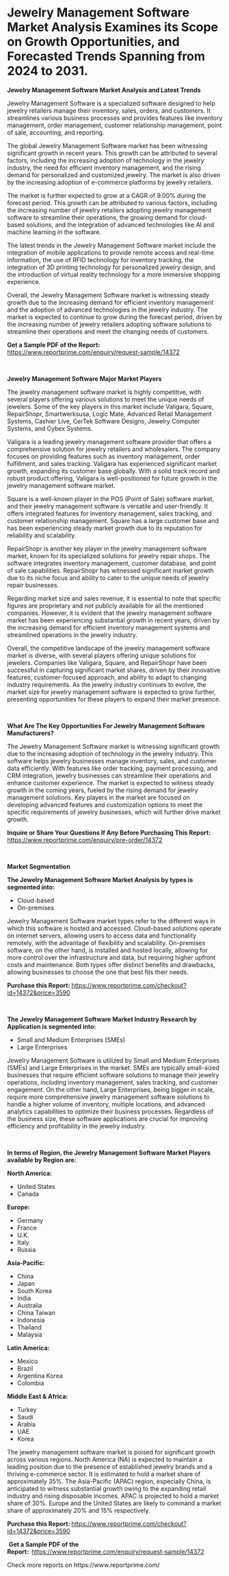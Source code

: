 <p><h1>Jewelry Management Software Market Analysis Examines its Scope on Growth Opportunities, and Forecasted Trends Spanning from 2024 to 2031.</h1></p><p><strong>Jewelry Management Software Market Analysis and Latest Trends</strong></p>
<p><p>Jewelry Management Software is a specialized software designed to help jewelry retailers manage their inventory, sales, orders, and customers. It streamlines various business processes and provides features like inventory management, order management, customer relationship management, point of sale, accounting, and reporting.</p><p>The global Jewelry Management Software market has been witnessing significant growth in recent years. This growth can be attributed to several factors, including the increasing adoption of technology in the jewelry industry, the need for efficient inventory management, and the rising demand for personalized and customized jewelry. The market is also driven by the increasing adoption of e-commerce platforms by jewelry retailers.</p><p>The market is further expected to grow at a CAGR of 9.00% during the forecast period. This growth can be attributed to various factors, including the increasing number of jewelry retailers adopting jewelry management software to streamline their operations, the growing demand for cloud-based solutions, and the integration of advanced technologies like AI and machine learning in the software.</p><p>The latest trends in the Jewelry Management Software market include the integration of mobile applications to provide remote access and real-time information, the use of RFID technology for inventory tracking, the integration of 3D printing technology for personalized jewelry design, and the introduction of virtual reality technology for a more immersive shopping experience.</p><p>Overall, the Jewelry Management Software market is witnessing steady growth due to the increasing demand for efficient inventory management and the adoption of advanced technologies in the jewelry industry. The market is expected to continue to grow during the forecast period, driven by the increasing number of jewelry retailers adopting software solutions to streamline their operations and meet the changing needs of customers.</p></p>
<p><strong>Get a Sample PDF of the Report:&nbsp;</strong> <a href="https://www.reportprime.com/enquiry/request-sample/14372">https://www.reportprime.com/enquiry/request-sample/14372</a></p>
<p>&nbsp;</p>
<p><strong>Jewelry Management Software Major Market Players</strong></p>
<p><p>The jewelry management software market is highly competitive, with several players offering various solutions to meet the unique needs of jewelers. Some of the key players in this market include Valigara, Square, RepairShopr, Smartwerksusa, Logic Mate, Advanced Retail Management Systems, Cashier Live, CerTek Software Designs, Jewelry Computer Systems, and Cybex Systems.</p><p>Valigara is a leading jewelry management software provider that offers a comprehensive solution for jewelry retailers and wholesalers. The company focuses on providing features such as inventory management, order fulfillment, and sales tracking. Valigara has experienced significant market growth, expanding its customer base globally. With a solid track record and robust product offering, Valigara is well-positioned for future growth in the jewelry management software market.</p><p>Square is a well-known player in the POS (Point of Sale) software market, and their jewelry management software is versatile and user-friendly. It offers integrated features for inventory management, sales tracking, and customer relationship management. Square has a large customer base and has been experiencing steady market growth due to its reputation for reliability and scalability.</p><p>RepairShopr is another key player in the jewelry management software market, known for its specialized solutions for jewelry repair shops. The software integrates inventory management, customer database, and point of sale capabilities. RepairShopr has witnessed significant market growth due to its niche focus and ability to cater to the unique needs of jewelry repair businesses.</p><p>Regarding market size and sales revenue, it is essential to note that specific figures are proprietary and not publicly available for all the mentioned companies. However, it is evident that the jewelry management software market has been experiencing substantial growth in recent years, driven by the increasing demand for efficient inventory management systems and streamlined operations in the jewelry industry.</p><p>Overall, the competitive landscape of the jewelry management software market is diverse, with several players offering unique solutions for jewelers. Companies like Valigara, Square, and RepairShopr have been successful in capturing significant market shares, driven by their innovative features, customer-focused approach, and ability to adapt to changing industry requirements. As the jewelry industry continues to evolve, the market size for jewelry management software is expected to grow further, presenting opportunities for these players to expand their market presence.</p></p>
<p>&nbsp;</p>
<p><strong>What Are The Key Opportunities For Jewelry Management Software Manufacturers?</strong></p>
<p><p>The Jewelry Management Software market is witnessing significant growth due to the increasing adoption of technology in the jewelry industry. This software helps jewelry businesses manage inventory, sales, and customer data efficiently. With features like order tracking, payment processing, and CRM integration, jewelry businesses can streamline their operations and enhance customer experience. The market is expected to witness steady growth in the coming years, fueled by the rising demand for jewelry management solutions. Key players in the market are focused on developing advanced features and customization options to meet the specific requirements of jewelry businesses, which will further drive market growth.</p></p>
<p><strong>Inquire or Share Your Questions If Any Before Purchasing This Report:</strong> <a href="https://www.reportprime.com/enquiry/pre-order/14372">https://www.reportprime.com/enquiry/pre-order/14372</a></p>
<p>&nbsp;</p>
<p><strong>Market Segmentation</strong></p>
<p><strong>The Jewelry Management Software Market Analysis by types is segmented into:</strong></p>
<p><ul><li>Cloud-based</li><li>On-premises</li></ul></p>
<p><p>Jewelry Management Software market types refer to the different ways in which this software is hosted and accessed. Cloud-based solutions operate on internet servers, allowing users to access data and functionality remotely, with the advantage of flexibility and scalability. On-premises software, on the other hand, is installed and hosted locally, allowing for more control over the infrastructure and data, but requiring higher upfront costs and maintenance. Both types offer distinct benefits and drawbacks, allowing businesses to choose the one that best fits their needs.</p></p>
<p><strong>Purchase this Report:&nbsp;</strong><a href="https://www.reportprime.com/checkout?id=14372&price=3590">https://www.reportprime.com/checkout?id=14372&price=3590</a></p>
<p>&nbsp;</p>
<p><strong>The Jewelry Management Software Market Industry Research by Application is segmented into:</strong></p>
<p><ul><li>Small and Medium Enterprises (SMEs)</li><li>Large Enterprises</li></ul></p>
<p><p>Jewelry Management Software is utilized by Small and Medium Enterprises (SMEs) and Large Enterprises in the market. SMEs are typically small-sized businesses that require efficient software solutions to manage their jewelry operations, including inventory management, sales tracking, and customer engagement. On the other hand, Large Enterprises, being bigger in scale, require more comprehensive jewelry management software solutions to handle a higher volume of inventory, multiple locations, and advanced analytics capabilities to optimize their business processes. Regardless of the business size, these software applications are crucial for improving efficiency and profitability in the jewelry industry.</p></p>
<p>&nbsp;</p>
<p><strong>In terms of Region, the Jewelry Management Software Market Players available by Region are:</strong></p>
<p>
    <p> <strong> North America: </strong>
        <ul>
            <li>United States</li>
            <li>Canada</li>
        </ul>
        </p> 
    <p> <strong> Europe: </strong>
        <ul>
            <li>Germany</li>
            <li>France</li>
            <li>U.K.</li>
            <li>Italy</li>
            <li>Russia</li>
        </ul>
        </p> 
    <p> <strong> Asia-Pacific: </strong>
        <ul>
            <li>China</li>
            <li>Japan</li>
            <li>South Korea</li>
            <li>India</li>
            <li>Australia</li>
            <li>China Taiwan</li>
            <li>Indonesia</li>
            <li>Thailand</li>
            <li>Malaysia</li>
        </ul>
        </p> 
    <p> <strong> Latin America: </strong>
        <ul>
            <li>Mexico</li>
            <li>Brazil</li>
            <li>Argentina Korea</li>
            <li>Colombia</li>
        </ul>
        </p> 
    <p> <strong> Middle East & Africa: </strong>
        <ul>
            <li>Turkey</li>
            <li>Saudi</li>
            <li>Arabia</li>
            <li>UAE</li>
            <li>Korea</li>
        </ul>
    </p>
    </p>
<p><p>The jewelry management software market is poised for significant growth across various regions. North America (NA) is expected to maintain a leading position due to the presence of established jewelry brands and a thriving e-commerce sector. It is estimated to hold a market share of approximately 35%. The Asia-Pacific (APAC) region, especially China, is anticipated to witness substantial growth owing to the expanding retail industry and rising disposable incomes. APAC is projected to hold a market share of 30%. Europe and the United States are likely to command a market share of approximately 20% and 15% respectively.</p></p>
<p><strong>Purchase this Report: </strong><a href="https://www.reportprime.com/checkout?id=14372&price=3590">https://www.reportprime.com/checkout?id=14372&price=3590</a></p>
<p>&nbsp;<strong>Get a Sample PDF of the Report:&nbsp;&nbsp;</strong><a href="https://www.reportprime.com/enquiry/request-sample/14372">https://www.reportprime.com/enquiry/request-sample/14372</a></p>
<p><strong></strong></p>
<p>Check more reports on https://www.reportprime.com/</p>